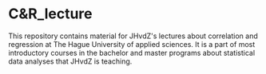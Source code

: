 # C&R_lecture
This repository contains material for JHvdZ's lectures about correlation 
and regression at The Hague University of applied sciences. It is a part of most introductory courses
in the bachelor and master programs about statistical data analyses that JHvdZ is teaching.

